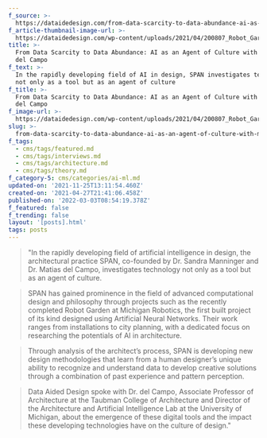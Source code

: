 ```yaml
---
f_source: >-
  https://dataidedesign.com/from-data-scarcity-to-data-abundance-ai-as-an-agent-of-culture-with-matias-del-campo/
f_article-thumbnail-image-url: >-
  https://dataidedesign.com/wp-content/uploads/2021/04/200807_Robot_Garden_edited-1.jpg
title: >-
  From Data Scarcity to Data Abundance: AI as an Agent of Culture with Matias
  del Campo
f_text: >-
  In the rapidly developing field of AI in design, SPAN investigates technology
  not only as a tool but as an agent of culture
f_title: >-
  From Data Scarcity to Data Abundance: AI as an Agent of Culture with Matias
  del Campo
f_image-url: >-
  https://dataidedesign.com/wp-content/uploads/2021/04/200807_Robot_Garden_edited-1.jpg
slug: >-
  from-data-scarcity-to-data-abundance-ai-as-an-agent-of-culture-with-matias-del-campo
f_tags:
  - cms/tags/featured.md
  - cms/tags/interviews.md
  - cms/tags/architecture.md
  - cms/tags/theory.md
f_category-5: cms/categories/ai-ml.md
updated-on: '2021-11-25T13:11:54.460Z'
created-on: '2021-04-27T21:41:06.458Z'
published-on: '2022-03-03T08:54:19.378Z'
f_featured: false
f_trending: false
layout: '[posts].html'
tags: posts
---
```


> "In the rapidly developing field of artificial intelligence in design, the architectural practice SPAN, co-founded by Dr. Sandra Manninger and Dr. Matias del Campo, investigates technology not only as a tool but as an agent of culture.

> SPAN has gained prominence in the field of advanced computational design and philosophy through projects such as the recently completed Robot Garden at Michigan Robotics, the first built project of its kind designed using Artificial Neural Networks. Their work ranges from installations to city planning, with a dedicated focus on researching the potentials of AI in architecture.

> Through analysis of the architect’s process, SPAN is developing new design methodologies that learn from a human designer’s unique ability to recognize and understand data to develop creative solutions through a combination of past experience and pattern perception.

> Data Aided Design spoke with Dr. del Campo, Associate Professor of Architecture at the Taubman College of Architecture and Director of the Architecture and Artificial Intelligence Lab at the University of Michigan, about the emergence of these digital tools and the impact these developing technologies have on the culture of design."
